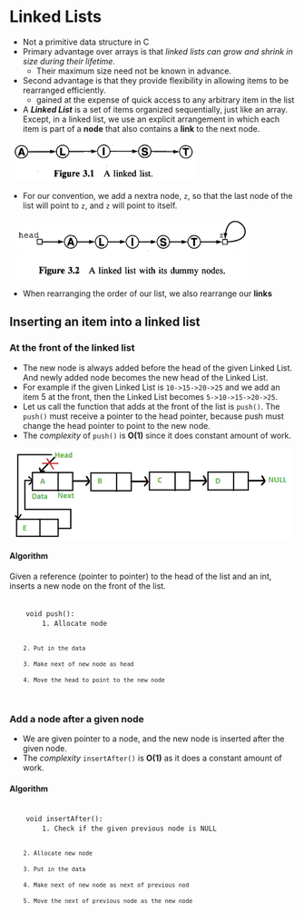 # Linked Lists
- Not a primitive data structure in C
- Primary advantage over arrays is that *linked lists can grow and shrink in size during their lifetime*.
	- Their maximum size need not be known in advance.
- Second advantage is that they provide flexibility in allowing items to be rearranged efficiently.
	- gained at the expense of quick access to any arbitrary item in the list
- A ***Linked List*** is a set of items organized sequentially, just like an array. Except, in a linked list, we use an explicit arrangement in which each item is part of a **node** that also contains a **link** to the next node.

![Linked List](./img/LinkedList.png)

- For our convention, we add a nextra node, `z`, so that the last node of the list will point to `z`, and `z` will point to itself.

![Linked List with a dummy node](./img/DummyNode.png)

- When rearranging the order of our list, we also rearrange our **links**

## Inserting an item into a linked list
### At the front of the linked list
- The new node is always added before the head of the given Linked List. And newly added node becomes the new head of the Linked List.
- For example if the given Linked List is `10->15->20->25` and we add an item 5 at the front, then the Linked List becomes `5->10->15->20->25`. 
- Let us call the function that adds at the front of the list is `push()`. The `push()` must receive a pointer to the head pointer, because push must change the head pointer to point to the new node.
- The *complexity* of `push()` is **O(1)** since it does constant amount of work.

![Adding in front](./img/AddingFront.png)

#### Algorithm
Given a reference (pointer to pointer) to the head of the list and an int,
inserts a new node on the front of the list.

<code>
	void push():
		1. Allocate node

		2. Put in the data

		3. Make next of new node as head

		4. Move the head to point to the new node
</code>

### Add a node after a given node
- We are given pointer to a node, and the new node is inserted after the given node.
- The *complexity* `insertAfter()` is **O(1)** as it does a constant amount of work.

#### Algorithm

<code>
	void insertAfter():
		1. Check if the given previous node is NULL

		2. Allocate new node

		3. Put in the data

		4. Make next of new node as next of previous nod

		5. Move the next of previous node as the new node
</code>
